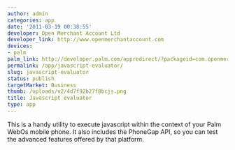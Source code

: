 ```yaml
---
author: admin
categories: app
date: '2011-03-19 00:38:55'
developer: Open Merchant Account Ltd
developer_link: http://www.openmerchantaccount.com
devices: 
- palm
palm_link: http://developer.palm.com/appredirect/?packageid=com.openmerchantaccount.javascript
permalink: /app/javascript-evaluator/
slug: javascript-evaluator
status: publish
targetMarket: Business
thumb: /uploads/v2/4d7f92b27f8bcjs.png
title: Javascript evaluator
type: app
---
```


This is a handy utility to execute javascript within the context of your Palm WebOs mobile phone. It also includes the PhoneGap API, so you can test the advanced features offered by that platform.